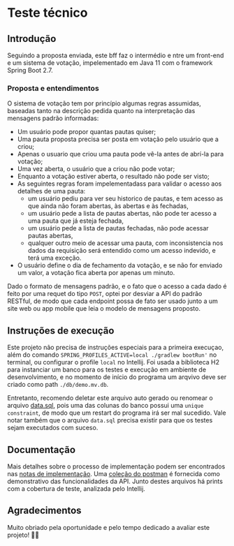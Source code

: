 # Teste técnico

## Introdução
Seguindo a proposta enviada, este bff faz o intermédio e ntre um front-end e
um sistema de votação, impelementado em Java 11 com o framework Spring Boot 2.7.

### Proposta e entendimentos
O sistema de votação tem por princípio algumas regras assumidas,
baseadas tanto na descrição pedida quanto na interpretação das mensagens padrão informadas:

- Um usuário pode propor quantas pautas quiser;
- Uma pauta proposta precisa ser posta em votação pelo usuário que a criou;
- Apenas o usuario que criou uma pauta pode vê-la antes de abrí-la para votação;
- Uma vez aberta, o usuário que a criou não pode votar;
- Enquanto a votação estiver aberta, o resultado não pode ser visto;
- As seguintes regras foram impelementadass para validar o acesso aos detalhes de uma
  pauta:
  - um usuário pediu para ver seu historico de pautas, e tem acesso as que ainda 
    não foram abertas, às abertas e às fechadas,
  - um usuário pede a lista de pautas abertas, não pode ter acesso a uma pauta que 
    já esteja fechada,
  - um usuário pede a lista de pautas fechadas, não pode acessar pautas abertas,
  - qualquer outro meio de acessar uma pauta, com inconsistencia nos dados da requisição 
    será entendido como um acesso indevido, e terá uma exceção.
- O usuário define o dia de fechamento da votação, e se não for enviado um valor, 
  a votação fica aberta por apenas um minuto.

Dado o formato de mensagens padrão, e o fato que o acesso a cada dado é
feito por uma requet do tipo `POST`, optei por desviar a API do padrão RESTful,
de modo que cada endpoint possa de fato ser usado junto a um site web ou app mobile
que leia o modelo de mensagens proposto.

## Instruções de execução
Este projeto não precisa de instruções especiais para a primeira execuçao, além do comando 
`SPRING_PROFILES_ACTIVE=local ./gradlew bootRun'` no terminal, 
ou configurar o profile `local` no Intellij. Foi usada a biblioteca H2 para instanciar 
um banco para os testes e execução em ambiente de desenvolvimento, e no momento de 
início do programa um arqvivo deve ser criado como path `./db/demo.mv.db`.

Entretanto, recomendo deletar este arquivo auto gerado ou renomear o arquivo 
[data.sql](./src/main/resources/data.sql), pois uma das colunas do banco possui
uma `unique constraint`, de modo que um restart do programa irá ser mal sucedido.
Vale notar também que o arquivo `data.sql` precisa existir para que os testes sejam 
executados com suceso.

## Documentação
Mais detalhes sobre o processo de implementação 
podem ser encontrados nas [notas de implementação](./docs/notes.md).
Uma [coleção do postman](./docs/BoothApi.postman_collection.json) é fornecida 
como demonstrativo das funcionalidades da API. Junto destes arquivos há prints
com a cobertura de teste, analizada pelo Intellij.

## Agradecimentos
Muito obriado pela oportunidade e pelo tempo dedicado a avaliar este projeto!
:rocket::rocket:

